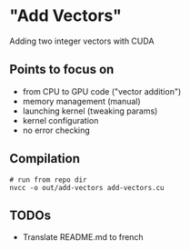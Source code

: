# "Add Vectors"
Adding two integer vectors with CUDA

## Points to focus on
- from CPU to GPU code ("vector addition")
- memory management (manual)
- launching kernel (tweaking params)
- kernel configuration
- no error checking

## Compilation

    # run from repo dir
    nvcc -o out/add-vectors add-vectors.cu

## TODOs
- Translate README.md to french
